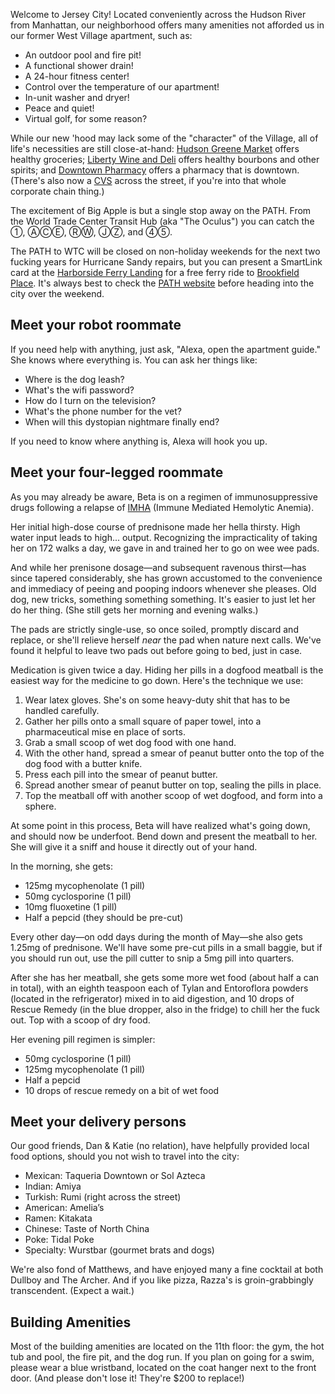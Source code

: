 Welcome to Jersey City! Located conveniently across the Hudson River from Manhattan, our neighborhood offers many amenities not afforded us in our former West Village apartment, such as:

- An outdoor pool and fire pit!
- A functional shower drain!
- A 24-hour fitness center!
- Control over the temperature of our apartment!
- In-unit washer and dryer!
- Peace and quiet!
- Virtual golf, for some reason?

While our new 'hood may lack some of the "character" of the Village, all of life's necessities are still close-at-hand: [Hudson Greene Market](http://www.hudsongreenemarket.com/) offers healthy groceries; [Liberty Wine and Deli](https://www.yelp.com/biz/liberty-wine-and-deli-jersey-city) offers healthy bourbons and other spirits; and [Downtown Pharmacy](https://www.downtownpharmacyjc.com/) offers a pharmacy that is downtown. (There's also now a [CVS](https://www.cvs.com/) across the street, if you're into that whole corporate chain thing.)

The excitement of Big Apple is but a single stop away on the PATH. From the World Trade Center Transit Hub (aka "The Oculus") you can catch the ①, ⒶⒸⒺ, ⓇⓌ, ⒿⓏ, and ④⑤.

The PATH to WTC will be closed on non-holiday weekends for the next two fucking years for Hurricane Sandy repairs, but you can present a SmartLink card at the [Harborside Ferry Landing](https://www.nywaterway.com/HarborsideFerryLanding.aspx) for a free ferry ride to [Brookfield Place](https://www.nywaterway.com/WorldFinancialCenterTerminal.aspx). It's always best to check the [PATH website](https://www.panynj.gov/path/) before heading into the city over the weekend.

## Meet your robot roommate

If you need help with anything, just ask, "Alexa, open the apartment guide." She knows where everything is. You can ask her things like:

- Where is the dog leash?
- What's the wifi password?
- How do I turn on the television?
- What's the phone number for the vet?
- When will this dystopian nightmare finally end?

If you need to know where anything is, Alexa will hook you up.

## Meet your four-legged roommate

As you may already be aware, Beta is on a regimen of immunosuppressive drugs following a relapse of [IMHA](http://scvsec.com/wp-content/uploads/2014/04/Immune-Mediated-Hemolytic-Anemia-Canine.pdf) (Immune Mediated Hemolytic Anemia).

Her initial high-dose course of prednisone made her hella thirsty. High water input leads to high... output. Recognizing the impracticality of taking her on 172 walks a day, we gave in and trained her to go on wee wee pads.

And while her prenisone dosage—and subsequent ravenous thirst—has since tapered considerably, she has grown accustomed to the convenience and immediacy of peeing and pooping indoors whenever she pleases. Old dog, new tricks, something something something. It's easier to just let her do her thing. (She still gets her morning and evening walks.)

The pads are strictly single-use, so once soiled, promptly discard and replace, or she'll relieve herself *near* the pad when nature next calls. We've found it helpful to leave two pads out before going to bed, just in case.

Medication is given twice a day. Hiding her pills in a dogfood meatball is the easiest way for the medicine to go down. Here's the technique we use:

1. Wear latex gloves. She's on some heavy-duty shit that has to be handled carefully.
2. Gather her pills onto a small square of paper towel, into a pharmaceutical mise en place of sorts. 
3. Grab a small scoop of wet dog food with one hand.
4. With the other hand, spread a smear of peanut butter onto the top of the dog food with a butter knife.
5. Press each pill into the smear of peanut butter.
6. Spread another smear of peanut butter on top, sealing the pills in place.
7. Top the meatball off with another scoop of wet dogfood, and form into a sphere.

At some point in this process, Beta will have realized what's going down, and should now be underfoot. Bend down and present the meatball to her. She will give it a sniff and house it directly out of your hand.

In the morning, she gets:

- 125mg mycophenolate (1 pill)
- 50mg cyclosporine (1 pill)
- 10mg fluoxetine (1 pill)
- Half a pepcid (they should be pre-cut)

Every other day—on odd days during the month of May—she also gets 1.25mg of prednisone. We'll have some pre-cut pills in a small baggie, but if you should run out, use the pill cutter to snip a 5mg pill into quarters.

After she has her meatball, she gets some more wet food (about half a can in total), with an eighth teaspoon each of Tylan and Entoroflora powders (located in the refrigerator) mixed in to aid digestion, and 10 drops of Rescue Remedy (in the blue dropper, also in the fridge) to chill her the fuck out. Top with a scoop of dry food.

Her evening pill regimen is simpler:

- 50mg cyclosporine (1 pill)
- 125mg mycophenolate (1 pill)
- Half a pepcid
- 10 drops of rescue remedy on a bit of wet food

## Meet your delivery persons

Our good friends, Dan & Katie (no relation), have helpfully provided local food options, should you not wish to travel into the city:

- Mexican: Taqueria Downtown or Sol Azteca
- Indian: Amiya
- Turkish: Rumi (right across the street)
- American: Amelia’s
- Ramen: Kitakata
- Chinese: Taste of North China
- Poke: Tidal Poke
- Specialty: Wurstbar (gourmet brats and dogs)

We're also fond of Matthews, and have enjoyed many a fine cocktail at both Dullboy and The Archer. And if you like pizza, Razza's is groin-grabbingly transcendent. (Expect a wait.)
	
## Building Amenities

Most of the building amenities are located on the 11th floor: the gym, the hot tub and pool, the fire pit, and the dog run. If you plan on going for a swim, please wear a blue wristband, located on the coat hanger next to the front door. (And please don't lose it! They're $200 to replace!)

